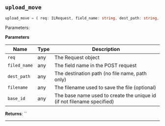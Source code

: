 <a id="upload-upload-move"></a>
## `upload_move`


```ts
upload_move = ( req: ILRequest, field_name: string, dest_path: string, filename?: string, base_id = 'file' )
```


Parameters:



**Parameters**

| Name | Type | Description |
| ---- | ---- | ----------- |
| `req` | any | The Request object |
| `filed_name` | any | The field name in the POST request |
| `dest_path` | any | The destination path (no file name, path only) |
| `filename` | any | The filename used to save the file (optional) |
| `base_id` | any | The base name used to create the unique id (if not filename specified) |



**Returns**: ``

-----------------

